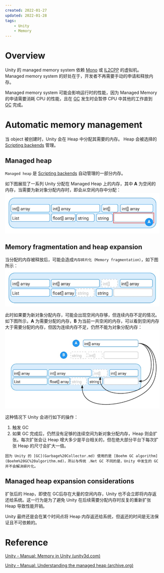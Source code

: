 ```yaml
---
created: 2022-01-27
updated: 2022-01-28
tags:
    - Unity
    - Memory
---
```


# Overview

Unity 的 managed memory system 依赖 [Mono](../Scripting%20Architecture/Scripting%20backends/Mono.md) 或 [IL2CPP](../Scripting%20Architecture/Scripting%20backends/IL2CPP.md) 的虚拟机。Managed memory system 的好处在于，开发者不再需要手动的申请和释放内存。

Managed memory system 可能会影响运行时的性能，因为 Managed Memory 的申请需要消耗 CPU 的性能，且在 [GC](Garbage%20Collector.md) 发生时会暂停 CPU 中其他的工作直到 [GC](Garbage%20Collector.md) 完成。

# Automatic memory management

当 object 被创建时，Unity 会在 Heap 中分配其需要的内存。 Heap 会被选择的 [Scripting backends](../Scripting%20Architecture/Scripting%20backends.md) 管理。

## Managed heap

`Managed heap` 是 [Scripting backends](../Scripting%20Architecture/Scripting%20backends.md) 自动管理的一部分内存。

如下图展现了一系列 Unity 分配在 Managed Heap 上的内存，其中 **A** 为空闲的内存，当需要为新对象分配内存时，即会从空闲内存中分配：
![](assets/Managed%20Memory/image-20220128091330797.png)


## Memory fragmentation and heap expansion

当分配的内存被释放后，可能会造成`内存碎片化（Memory fragmentation）`，如下图所示：
![](assets/Managed%20Memory/image-20220128091934529.png)

此时如果要为新对象分配内存，可能会出现空闲内存够，但连续内存不足的情况。如下图所示，**A** 为需要分配的内存，**B** 为当前一共空闲的内存，可以看到空闲内存大于需要分配的内存，但因为连续内存不足，仍然不能为对象分配内存：
![](assets/Managed%20Memory/image-20220128092412292.png)

这种情况下 Unity 会进行如下的操作：
1. 触发 GC
2. 如果 GC 完成后，仍然没有足够的连续空间为新对象分配内存，Heap 则会扩张。每次扩张会让 Heap 增大多少是平台相关的，但在绝大部分平台下每次扩张 Heap 的尺寸会扩大一倍。

```ad-note
因为 Unity 的 [GC](Garbage%20Collector.md) 使用的是 [Boehm GC algorithm](Boehm%20GC%20algorithm.md)，所以与传统 .Net GC 不同的是，Unity 中发生的 GC 并不会解决碎片化。
```

## Managed heap expansion considerations

扩张后的 Heap，即使在 GC后存在大量的空闲内存，Unity 也不会立即将内存返还给系统。这一行为是为了避免 Unity 在后续需要分配内存时反复的重新扩张 Heap 导致性能开销。

Unity 最终还是会在某个时间点将 Heap 内存返还给系统，但返还的时间是无法保证且不可依赖的。

# Reference

[Unity - Manual: Memory in Unity (unity3d.com)](https://docs.unity3d.com/2022.1/Documentation/Manual/performance-memory-overview.html) 

[Unity - Manual: Understanding the managed heap (archive.org)](https://web.archive.org/web/20181204043411/https://docs.unity3d.com/Manual/BestPracticeUnderstandingPerformanceInUnity4-1.html)